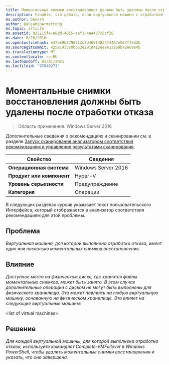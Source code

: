 ```yaml
---
title: Моментальные снимки восстановления должны быть удалены после отработки отказа
description: Узнайте, что делать, если виртуальная машина с отработкой отказа имеет один или несколько моментальных снимков восстановления.
ms.author: benarm
author: BenjaminArmstrong
ms.topic: article
ms.assetid: 922115fa-e8dd-4055-aaf1-4a4437c5cf28
ms.date: 8/16/2016
ms.openlocfilehash: e37e59b8796913c2d46914834f4467e927f7e32b
ms.sourcegitcommit: 42581433c0bb62e291d412ee9e13869b42e69a4b
ms.translationtype: MT
ms.contentlocale: ru-RU
ms.lasthandoff: 01/01/2021
ms.locfileid: "97846273"
---
```

# <a name="recovery-snapshots-should-be-removed-after-failover"></a>Моментальные снимки восстановления должны быть удалены после отработки отказа

>Область применения. Windows Server 2016

Дополнительные сведения о рекомендациях и сканировании см. в разделе [Запуск сканирования анализатором соответствия рекомендациям и управление результатами сканирования](https://go.microsoft.com/fwlink/p/?LinkID=223177).

|Свойство|Сведения|
|-|-|
|**Операционная система**|Windows Server 2016|
|**Продукт или компонент**|Hyper-V|
|**Уровень серьезности**|Предупреждение|
|**Категория**|Операции|

В следующих разделах курсив указывает текст пользовательского Интерфейса, который отображается в анализатор соответствия рекомендациям для этой проблемы.

## <a name="issue"></a>**Проблема**
*Виртуальная машина, для которой выполнена отработка отказа, имеет один или несколько моментальных снимков восстановления.*

## <a name="impact"></a>**Влияние**
*Доступное место на физическом диске, где хранятся файлы моментальных снимков, может быть занято. В этом случае дополнительные операции с диском не могут быть выполнены для физического хранилища. Это может повлиять на любую виртуальную машину, основанную на физическом хранилище. Это влияет на следующие виртуальные машины:*

\<list of virtual machines>

## <a name="resolution"></a>**Решение**
*Для каждой виртуальной машины, для которой выполнена отработка отказа, используйте командлет Complete-VMFailover в Windows PowerShell, чтобы удалить моментальные снимки восстановления и указать, что она завершена.*



